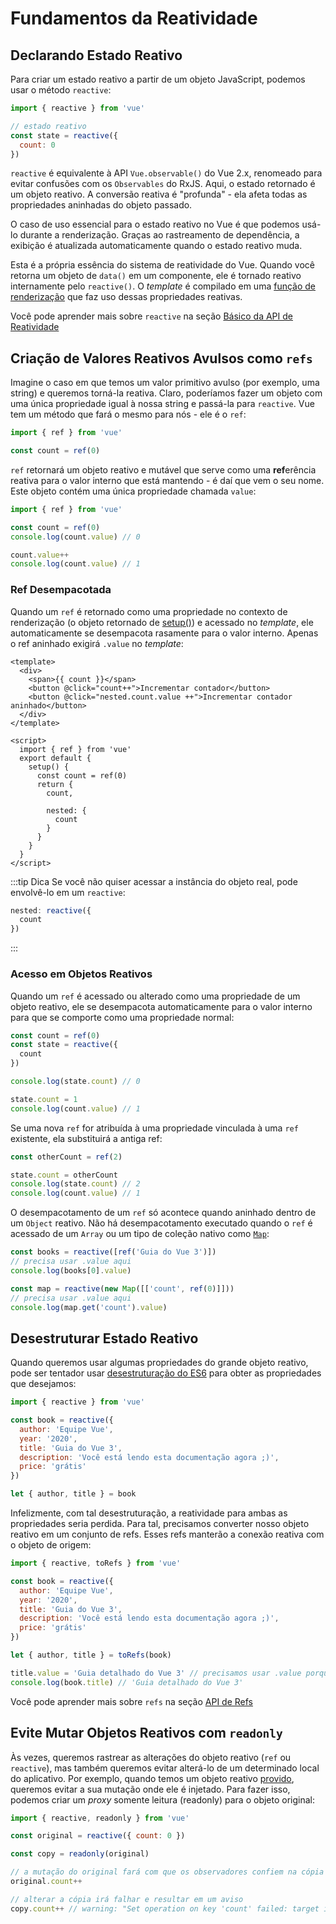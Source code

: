 # Fundamentos da Reatividade

## Declarando Estado Reativo

Para criar um estado reativo a partir de um objeto JavaScript, podemos usar o método `reactive`:

```js
import { reactive } from 'vue'

// estado reativo
const state = reactive({
  count: 0
})
```

`reactive` é equivalente à API `Vue.observable()` do Vue 2.x, renomeado para evitar confusões com os `Observables` do RxJS. Aqui, o estado retornado é um objeto reativo. A conversão reativa é "profunda" - ela afeta todas as propriedades aninhadas do objeto passado.

O caso de uso essencial para o estado reativo no Vue é que podemos usá-lo durante a renderização. Graças ao rastreamento de dependência, a exibição é atualizada automaticamente quando o estado reativo muda.

Esta é a própria essência do sistema de reatividade do Vue. Quando você retorna um objeto de `data()` em um componente, ele é tornado reativo internamente pelo `reactive()`. O _template_ é compilado em uma [função de renderização](render-function.html) que faz uso dessas propriedades reativas.

Você pode aprender mais sobre `reactive` na seção [Básico da API de Reatividade](../api/basic-reactivity.html)

## Criação de Valores Reativos Avulsos como `refs`

Imagine o caso em que temos um valor primitivo avulso (por exemplo, uma string) e queremos torná-la reativa. Claro, poderíamos fazer um objeto com uma única propriedade igual à nossa string e passá-la para `reactive`. Vue tem um método que fará o mesmo para nós - ele é o `ref`:

```js
import { ref } from 'vue'

const count = ref(0)
```

`ref` retornará um objeto reativo e mutável que serve como uma **ref**erência reativa para o valor interno que está mantendo - é daí que vem o seu nome. Este objeto contém uma única propriedade chamada `value`:

```js
import { ref } from 'vue'

const count = ref(0)
console.log(count.value) // 0

count.value++
console.log(count.value) // 1
```

### Ref Desempacotada

Quando um `ref` é retornado como uma propriedade no contexto de renderização (o objeto retornado de [setup()](composition-api-setup.html)) e acessado no _template_, ele automaticamente se desempacota rasamente para o valor interno. Apenas o ref aninhado exigirá `.value` no _template_:

```vue-html
<template>
  <div>
    <span>{{ count }}</span>
    <button @click="count++">Incrementar contador</button>
    <button @click="nested.count.value ++">Incrementar contador aninhado</button>
  </div>
</template>

<script>
  import { ref } from 'vue'
  export default {
    setup() {
      const count = ref(0)
      return {
        count,

        nested: {
          count
        }
      }
    }
  }
</script>
```

:::tip Dica
Se você não quiser acessar a instância do objeto real, pode envolvê-lo em um `reactive`:

```js
nested: reactive({
  count
})
```
:::

### Acesso em Objetos Reativos

Quando um `ref` é acessado ou alterado como uma propriedade de um objeto reativo, ele se desempacota automaticamente para o valor interno para que se comporte como uma propriedade normal:

```js
const count = ref(0)
const state = reactive({
  count
})

console.log(state.count) // 0

state.count = 1
console.log(count.value) // 1
```

Se uma nova `ref` for atribuída à uma propriedade vinculada à uma `ref` existente, ela substituirá a antiga ref:

```js
const otherCount = ref(2)

state.count = otherCount
console.log(state.count) // 2
console.log(count.value) // 1
```

O desempacotamento de um `ref` só acontece quando aninhado dentro de um `Object` reativo. Não há desempacotamento executado quando o `ref` é acessado de um `Array` ou um tipo de coleção nativo como [`Map`](https://developer.mozilla.org/en-US/docs/Web/JavaScript/Reference/Global_Objects/Map):

```js
const books = reactive([ref('Guia do Vue 3')])
// precisa usar .value aqui
console.log(books[0].value)

const map = reactive(new Map([['count', ref(0)]]))
// precisa usar .value aqui
console.log(map.get('count').value)
```

## Desestruturar Estado Reativo

Quando queremos usar algumas propriedades do grande objeto reativo, pode ser tentador usar [desestruturação do ES6](https://developer.mozilla.org/en-US/docs/Web/JavaScript/Reference/Operators/Destructuring_assignment) para obter as propriedades que desejamos:

```js
import { reactive } from 'vue'

const book = reactive({
  author: 'Equipe Vue',
  year: '2020',
  title: 'Guia do Vue 3',
  description: 'Você está lendo esta documentação agora ;)',
  price: 'grátis'
})

let { author, title } = book
```

Infelizmente, com tal desestruturação, a reatividade para ambas as propriedades seria perdida. Para tal, precisamos converter nosso objeto reativo em um conjunto de refs. Esses refs manterão a conexão reativa com o objeto de origem:

```js
import { reactive, toRefs } from 'vue'

const book = reactive({
  author: 'Equipe Vue',
  year: '2020',
  title: 'Guia do Vue 3',
  description: 'Você está lendo esta documentação agora ;)',
  price: 'grátis'
})

let { author, title } = toRefs(book)

title.value = 'Guia detalhado do Vue 3' // precisamos usar .value porque `title` é uma `ref` agora
console.log(book.title) // 'Guia detalhado do Vue 3'
```

Você pode aprender mais sobre `refs` na seção [API de Refs](../api/refs-api.html#ref)

## Evite Mutar Objetos Reativos com `readonly`

Às vezes, queremos rastrear as alterações do objeto reativo (`ref` ou` reactive`), mas também queremos evitar alterá-lo de um determinado local do aplicativo. Por exemplo, quando temos um objeto reativo [provido](component-provide-inject.html), queremos evitar a sua mutação onde ele é injetado. Para fazer isso, podemos criar um _proxy_ somente leitura (readonly) para o objeto original:

```js
import { reactive, readonly } from 'vue'

const original = reactive({ count: 0 })

const copy = readonly(original)

// a mutação do original fará com que os observadores confiem na cópia
original.count++

// alterar a cópia irá falhar e resultar em um aviso
copy.count++ // warning: "Set operation on key 'count' failed: target is readonly."
```
